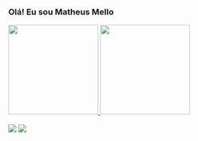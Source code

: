 ### Olá! Eu sou Matheus Mello


<div>
  <a href="https://github.com/matheusrmello">
  <img height="180em" src="https://github-readme-stats.vercel.app/api?username=matheusrmello&show_icons=true&theme=blueberry&include_all_commits=true&count_private=true"/>
  <img height="180em" src="https://github-readme-stats.vercel.app/api/top-langs/?username=matheusrmello&layout=compact&langs_count=7&theme=blueberry "/>
</div>
 
  
<!--   <div style="display: inline_block"><br>
  <img align="center" alt="Rafa-Js" height="30" width="40" src="https://raw.githubusercontent.com/devicons/devicon/master/icons/javascript/javascript-plain.svg">
  <img align="center" alt="Rafa-HTML" height="30" width="40" src="https://raw.githubusercontent.com/devicons/devicon/master/icons/html5/html5-original.svg">
  <img align="center" alt="Rafa-CSS" height="30" width="40" src="https://raw.githubusercontent.com/devicons/devicon/master/icons/css3/css3-original.svg">
  <img align="center" alt="Rafa-Python" height="30" width="40" <img src="https://cdn.jsdelivr.net/gh/devicons/devicon/icons/python/python-original.svg" />
</div>
 -->
  </br>
  
  <div> 
  <a href = "mailto:matheus.rm.09@hotmail.com"><img src="https://img.shields.io/badge/-Gmail-%23333?style=for-the-badge&logo=gmail&logoColor=white" target="_blank"></a>
  <a href="https://www.linkedin.com/in/matheusmrmello/" target="_blank"><img src="https://img.shields.io/badge/-LinkedIn-%230077B5?style=for-the-badge&logo=linkedin&logoColor=white" target="_blank"></a> 
  </div
